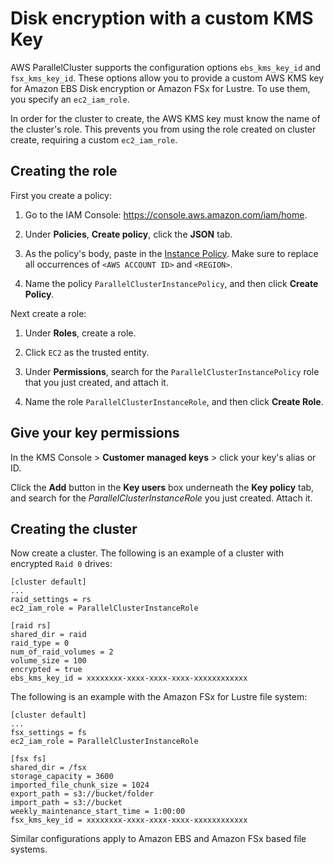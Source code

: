 # Disk encryption with a custom KMS Key<a name="tutorials_04_encrypted_kms_fs"></a>

AWS ParallelCluster supports the configuration options `ebs_kms_key_id` and `fsx_kms_key_id`\. These options allow you to provide a custom AWS KMS key for Amazon EBS Disk encryption or Amazon FSx for Lustre\. To use them, you specify an `ec2_iam_role`\.

In order for the cluster to create, the AWS KMS key must know the name of the cluster's role\. This prevents you from using the role created on cluster create, requiring a custom `ec2_iam_role`\.

## Creating the role<a name="creating-the-role"></a>

First you create a policy:

1. Go to the IAM Console: [https://console\.aws\.amazon\.com/iam/home](https://console.aws.amazon.com/iam/home)\.

1. Under **Policies**, **Create policy**, click the **JSON** tab\.

1. As the policy's body, paste in the [Instance Policy](iam.md)\. Make sure to replace all occurrences of `<AWS ACCOUNT ID>` and `<REGION>`\.

1. Name the policy `ParallelClusterInstancePolicy`, and then click **Create Policy**\.

Next create a role:

1. Under **Roles**, create a role\.

1. Click `EC2` as the trusted entity\.

1. Under **Permissions**, search for the `ParallelClusterInstancePolicy` role that you just created, and attach it\.

1. Name the role `ParallelClusterInstanceRole`, and then click **Create Role**\.

## Give your key permissions<a name="give-your-key-permissions"></a>

In the KMS Console > **Customer managed keys** > click your key's alias or ID\.

Click the **Add** button in the **Key users** box underneath the **Key policy** tab, and search for the *ParallelClusterInstanceRole* you just created\. Attach it\.

## Creating the cluster<a name="creating-the-cluster"></a>

Now create a cluster\. The following is an example of a cluster with encrypted `Raid 0` drives:

```
[cluster default]
...
raid_settings = rs
ec2_iam_role = ParallelClusterInstanceRole

[raid rs]
shared_dir = raid
raid_type = 0
num_of_raid_volumes = 2
volume_size = 100
encrypted = true
ebs_kms_key_id = xxxxxxxx-xxxx-xxxx-xxxx-xxxxxxxxxxxx
```

The following is an example with the Amazon FSx for Lustre file system:

```
[cluster default]
...
fsx_settings = fs
ec2_iam_role = ParallelClusterInstanceRole

[fsx fs]
shared_dir = /fsx
storage_capacity = 3600
imported_file_chunk_size = 1024
export_path = s3://bucket/folder
import_path = s3://bucket
weekly_maintenance_start_time = 1:00:00
fsx_kms_key_id = xxxxxxxx-xxxx-xxxx-xxxx-xxxxxxxxxxxx
```

Similar configurations apply to Amazon EBS and Amazon FSx based file systems\.
